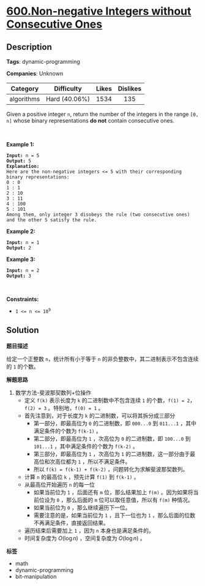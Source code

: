# [600.Non-negative Integers without Consecutive Ones](https://leetcode.com/problems/non-negative-integers-without-consecutive-ones/description/)

## Description

**Tags**: dynamic-programming

**Companies**: Unknown

|  Category  |  Difficulty   | Likes | Dislikes |
| :--------: | :-----------: | :---: | :------: |
| algorithms | Hard (40.06%) | 1534  |   135    |

<p>Given a positive integer <code>n</code>, return the number of the integers in the range <code>[0, n]</code> whose binary representations <strong>do not</strong> contain consecutive ones.</p>
<p>&nbsp;</p>
<p><strong class="example">Example 1:</strong></p>
<pre><code><strong>Input:</strong> n = 5
<strong>Output:</strong> 5
<strong>Explanation:</strong>
Here are the non-negative integers &lt;= 5 with their corresponding binary representations:
0 : 0
1 : 1
2 : 10
3 : 11
4 : 100
5 : 101
Among them, only integer 3 disobeys the rule (two consecutive ones) and the other 5 satisfy the rule. </code></pre>
<p><strong class="example">Example 2:</strong></p>
<pre><code><strong>Input:</strong> n = 1
<strong>Output:</strong> 2</code></pre>
<p><strong class="example">Example 3:</strong></p>
<pre><code><strong>Input:</strong> n = 2
<strong>Output:</strong> 3</code></pre>
<p>&nbsp;</p>
<p><strong>Constraints:</strong></p>
<ul>
  <li><code>1 &lt;= n &lt;= 10<sup>9</sup></code></li>
</ul>

## Solution

**题目描述**

给定一个正整数 `n`，统计所有小于等于 `n` 的非负整数中，其二进制表示不包含连续的 `1` 的个数。

**解题思路**

1. 数学方法-斐波那契数列+位操作
   - 定义 `f(k)` 表示长度为 `k` 的二进制数中不包含连续 `1` 的个数，`f(1) = 2`，`f(2) = 3` 。特别地，`f(0) = 1` 。
   - 首先注意到，对于长度为 `k` 的二进制数，可以将其拆分成三部分
     - 第一部分，即最高位为 `0` 的二进制数，即 `000...0` 到 `011...1` ，其中满足条件的个数为 `f(k-1)` 。
     - 第二部分，即最高位为 `1` ，次高位为 `0` 的二进制数，即 `100...0` 到 `101...1` ，其中满足条件的个数为 `f(k-2)` 。
     - 第三部分，即最高位为 `1` ，次高位为 `1` 的二进制数，这一部分由于最高位和次高位都为 `1` ，所以不满足条件。
     - 所以 `f(k) = f(k-1) + f(k-2)` ，问题转化为求解斐波那契数列。
   - 计算 `n` 的最高位 `k` ，预先计算 `f(1)` 到 `f(k-1)` 。
   - 从最高位开始遍历 `n` 的每一位
     - 如果当前位为 `1` ，后面还有 `m` 位，那么结果加上 `f(m)` 。因为如果将当前位设为 `0` ，那么后面的 `m` 位可以取任意值，所以有 `f(m)` 种情况。
     - 如果当前位为 `0` ，那么继续遍历下一位。
     - 需要注意的是，如果当前位为 `1` ，且下一位也为 `1` ，那么后面的位数不再满足条件，直接返回结果。
   - 遍历结束后需要加上 `1` ，因为 `n` 本身也是满足条件的。
   - 时间复杂度为 $O(\log n)$ ，空间复杂度为 $O(\log n)$ 。

**标签**

- math
- dynamic-programming
- bit-manipulation
